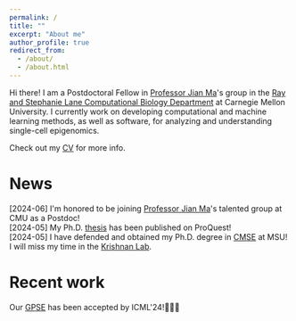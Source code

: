 ```yaml
---
permalink: /
title: ""
excerpt: "About me"
author_profile: true
redirect_from: 
  - /about/
  - /about.html
---
```


Hi there! I am a Postdoctoral Fellow in
[Professor Jian Ma](https://www.cs.cmu.edu/~jianma/)'s group in the
[Ray and Stephanie Lane Computational Biology Department](https://cbd.cmu.edu/)
at Carnegie Mellon University. I currently work on developing computational
and machine learning methods, as well as software, for analyzing and
understanding single-cell epigenomics.

Check out my [CV](files/RenmingLiu_cv.pdf) for more info.

News
====

[2024-06] I'm honored to be joining
[Professor Jian Ma](https://www.cs.cmu.edu/~jianma/)'s talented group at CMU as
a Postdoc!\
[2024-05] My Ph.D.
[thesis](https://www.proquest.com/dissertations-theses/network-biology-powered-graph-deep-learning/docview/3057018674/se-2)
has been published on ProQuest!\
[2024-05] I have defended and obtained my Ph.D. degree in
[CMSE](https://cmse.msu.edu/) at MSU! I will miss my time in the
[Krishnan Lab](https://www.thekrishnanlab.org/).

Recent work
===========

Our [GPSE](/publication/2024_gpse) has been accepted by ICML'24!🎉🎉🎉
